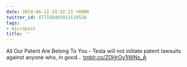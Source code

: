 ```yaml
---
date: 2014-06-12 14:32:21 +0000
twitter_id: 477156465913110528
tags:
- micropost
title: ''
---
```


All Our Patent Are Belong To You - Tesla will not initiate patent lawsuits against anyone who, in good... [tmblr.co/ZOHrOy1IWNs_A](http://tmblr.co/ZOHrOy1IWNs_A)
